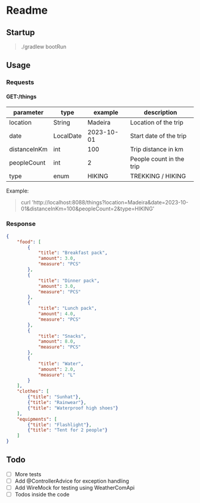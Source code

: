 # Readme

## Startup
> ./gradlew bootRun

## Usage
### Requests
#### GET:/things

| parameter    | type      | example    | description              |
|--------------|-----------|------------|--------------------------|
| location     | String    | Madeira    | Location of the trip     |
| date         | LocalDate | 2023-10-01 | Start date of the trip   |
| distanceInKm | int       | 100        | Trip distance in km      |
| peopleCount  | int       | 2          | People count in the trip |
| type         | enum      | HIKING     | TREKKING / HIKING        |

Example:
> curl 'http://localhost:8088/things?location=Madeira&date=2023-10-01&distanceInKm=100&peopleCount=2&type=HIKING'

### Response
```json
{
    "food": [
        {
            "title": "Breakfast pack",
            "amount": 3.0,
            "measure": "PCS"
        },
        {
            "title": "Dinner pack",
            "amount": 3.0,
            "measure": "PCS"
        },
        {
            "title": "Lunch pack",
            "amount": 4.0,
            "measure": "PCS"
        },
        {
            "title": "Snacks",
            "amount": 8.0,
            "measure": "PCS"
        },
        {
            "title": "Water",
            "amount": 2.0,
            "measure": "L"
        }
    ],
    "clothes": [
        {"title": "Sunhat"},
        {"title": "Rainwear"},
        {"title": "Waterproof high shoes"}
    ],
    "equipments": [
        {"title": "Flashlight"},
        {"title": "Tent for 2 people"}
    ]
}
```


## Todo
- [ ] More tests
- [ ] Add @ControllerAdvice for exception handling
- [ ] Add WireMock for testing using WeatherComApi
- [ ] Todos inside the code